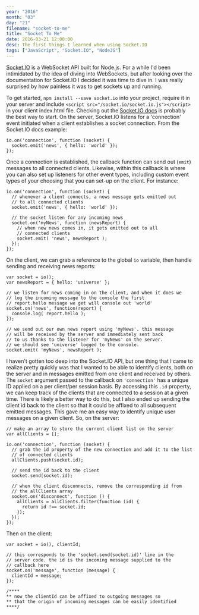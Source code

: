 ```yaml
---
year: "2016"
month: "03"
day: "21"
filename: "socket-to-me"
title: "Socket To Me"
date: 2016-03-21 12:00:00
desc: The first things I learned when using Socket.IO
tags: ["JavaScript", "Socket.IO", "NodeJS"]
---
```


[Socket.IO](http://socket.io/) is a WebSocket API built for Node.js. For a while I'd been intimidated by the idea of diving into WebSockets, but after looking over the documentation for Socket.IO I decided it was time to dive in. I was really surprised by how painless it was to get sockets up and running.

To get started, `npm install --save socket.io` into your project, require it in your server and include `<script src="/socket.io/socket.io.js"></script>` in your client index.html file. Checking out the [Socket.IO docs](http://socket.io/docs/) is probably the best way to start. On the server, Socket.IO listens for a 'connection' event initiated when a client establishes a socket connection. From the Socket.IO docs example:

```
io.on('connection', function (socket) {
  socket.emit('news', { hello: 'world' });
});
```

Once a connection is established, the callback function can send out (`emit`) messages to all connected clients. Likewise, within this callback is where you can also set up listeners for other event types, including custom event types of your choosing that you can set-up on the client. For instance:

```
io.on('connection', function (socket) {
  // whenever a client connects, a news message gets emitted out 
  // to all connected clients
  socket.emit('news', { hello: 'world' });

  // the socket listen for any incoming news
  socket.on('myNews', function (newsReport) {
    // when new news comes in, it gets emitted out to all 
    // connected clients
    socket.emit( 'news', newsReport );
  });
});
```

On the client, we can grab a reference to the global `io` variable, then handle sending and receiving news reports:

```
var socket = io();
var newsReport = { hello: 'universe' };

// we listen for news coming in on the client, and when it does we 
// log the incoming message to the console the first 
// report.hello message we get will console out 'world'
socket.on('news', function(report) {
  console.log( report.hello );
});

// we send out our own news report using 'myNews'. this message 
// will be received by the server and immediately sent back 
// to us thanks to the listener for 'myNews' on the server. 
// we should see 'universe' logged to the console.
socket.emit( 'myNews', newsReport );
```

I haven't gotten too deep into the Socket.IO API, but one thing that I came to realize pretty quickly was that I wanted to be able to identify clients, both on the server and in messages emitted from one client and received by others. The `socket` argument passed to the callback on `'connection'` has a unique ID applied on a per client/per session basis. By accessing this `.id` property, we can keep track of the clients that are connected to a session at a given time. There is likely a better way to do this, but I also ended up sending the client id back to the client so that it could be affixed to all subsequent emitted messages. This gave me an easy way to identify unique user messages on a given client. So, on the server:

```
// make an array to store the current client list on the server
var allClients = [];

io.on('connection', function (socket) {
  // grab the id property of the new connection and add it to the list 
  // of connected clients
  allClients.push(socket.id);
  
  // send the id back to the client
  socket.send(socket.id);

  // when the client disconnects, remove the corresponding id from 
  // the allClients array
  socket.on('disconnect', function () {
    allClients = allClients.filter(function (id) {
      return id !== socket.id;
    });
  });
});
```

Then on the client:
```
var socket = io(), clientId;

// this corresponds to the 'socket.send(socket.id)' line in the
// server code. the id is the incoming message supplied to the 
// callback here
socket.on('message', function (message) {
  clientId = message;
});

/****
** now the clientId can be affixed to outgoing messages so
** that the origin of incoming messages can be easily identified 
****/
```